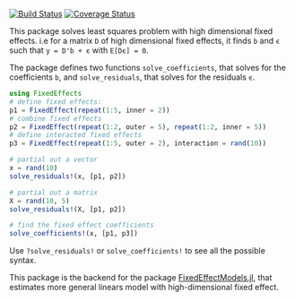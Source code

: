 [![Build Status](https://travis-ci.org/matthieugomez/FixedEffects.jl.svg?branch=master)](https://travis-ci.org/matthieugomez/FixedEffects.jl)
[![Coverage Status](https://coveralls.io/repos/matthieugomez/FixedEffects.jl/badge.svg?branch=master)](https://coveralls.io/r/matthieugomez/FixedEffects.jl?branch=master)

This package solves least squares problem with high dimensional fixed effects. i.e for a matrix `D` of high dimensional fixed effects, it finds `b` and `ϵ` such that `y = D'b + ϵ` with `E[Dϵ] = 0`. 

The package defines two functions `solve_coefficients`, that solves for the coefficients `b`, and `solve_residuals`, that solves for the residuals `ϵ`.

```julia
using FixedEffects
# define fixed effects:
p1 = FixedEffect(repeat(1:5, inner = 2))
# combine fixed effects
p2 = FixedEffect(repeat(1:2, outer = 5), repeat(1:2, inner = 5))
# define interacted fixed effects
p3 = FixedEffect(repeat(1:5, outer = 2), interaction = rand(10))

# partial out a vector
x = rand(10)
solve_residuals!(x, [p1, p2])

# partial out a matrix
X = rand(10, 5)
solve_residuals!(X, [p1, p2])

# find the fixed effect coefficients
solve_coefficients!(x, [p1, p3])
```

Use `?solve_residuals!` or `solve_coefficients!` to see all the possible syntax.

This package is the backend for the package [FixedEffectModels.jl](https://github.com/matthieugomez/FixedEffectModels.jl), that estimates more general linears model with high-dimensional fixed effect.

